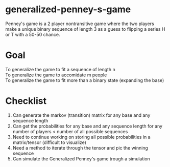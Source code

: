 # generalized-penney-s-game


Penney's game is a 2 player nontransitive game where the two players make a unique binary sequence of length 3 as a guess to flipping a series H or T with a 50-50 chance.


# Goal
To generalize the game to fit a sequence of length n  
To generalize the game to accomidate m people  
To generalize the game to fit more than a binary state (expanding the base)


# Checklist
1. Can generate the markov (transition) matrix for any base and any sequence length
2. Can get the probabilities for any base and any sequence length for any number of players < number of all possible sequences
3. Need to continue working on storing all possible probabilities in a matrix/tensor (difficult to visualize)
4. Need a method to iterate through the tensor and pic the winning sequence
5. Can simulate the Generalized Penney's game trough a simulation
